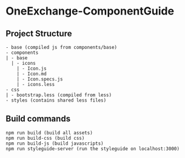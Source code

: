 OneExchange-ComponentGuide
==================

## Project Structure
```
- base (compiled js from components/base)
- components
| - base
  | - icons
    | - Icon.js
    | - Icon.md
    | - Icon.specs.js
    | - icons.less
- css
| - bootstrap.less (compiled from less)
- styles (contains shared less files)
```

## Build commands
```
npm run build (build all assets)
npm run build-css (build css)
npm run build-js (build javascripts)
npm run styleguide-server (run the styleguide on localhost:3000)
```

